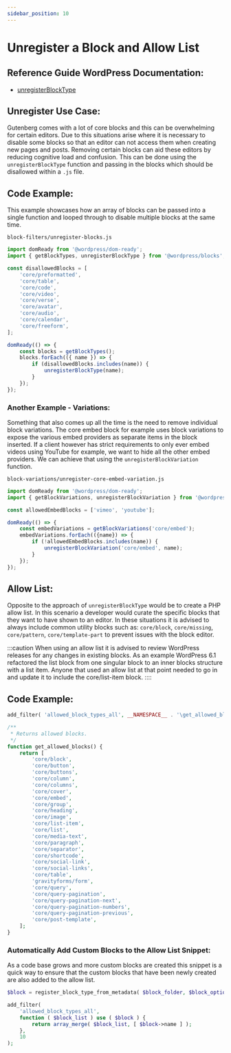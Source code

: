 ```yaml
---
sidebar_position: 10
---
```


# Unregister a Block and Allow List

## Reference Guide WordPress Documentation:
* [unregisterBlockType](https://developer.wordpress.org/block-editor/reference-guides/packages/packages-blocks/#unregisterblocktype)

## Unregister Use Case:
Gutenberg comes with a lot of core blocks and this can be overwhelming for certain editors. Due to this situations arise where it is necessary to disable some blocks so that an editor can not access them when creating new pages and posts. Removing certain blocks can aid these editors by reducing cognitive load and confusion. This can be done using the `unregisterBlockType` function and passing in the blocks which should be disallowed within a `.js` file.

## Code Example:
This example showcases how an array of blocks can be passed into a single function and looped through to disable multiple blocks at the same time.

`block-filters/unregister-blocks.js`
```js
import domReady from '@wordpress/dom-ready';
import { getBlockTypes, unregisterBlockType } from '@wordpress/blocks';

const disallowedBlocks = [
	'core/preformatted',
	'core/table',
	'core/code',
	'core/video',
	'core/verse',
	'core/avatar',
	'core/audio',
	'core/calendar',
	'core/freeform',
];

domReady(() => {
	const blocks = getBlockTypes();
	blocks.forEach(({ name }) => {
		if (disallowedBlocks.includes(name)) {
			unregisterBlockType(name);
		}
	});
});
```

### Another Example - Variations:
Something that also comes up all the time is the need to remove individual block variations. The core embed block for example uses block variations to expose the various embed providers as separate items in the block inserted. If a client however has strict requirements to only ever embed videos using YouTube for example, we want to hide all the other embed providers. We can achieve that using the `unregisterBlockVariation` function.

`block-variations/unregister-core-embed-variation.js`
```js
import domReady from '@wordpress/dom-ready';
import { getBlockVariations, unregisterBlockVariation } from '@wordpress/blocks';

const allowedEmbedBlocks = ['vimeo', 'youtube'];

domReady(() => {
	const embedVariations = getBlockVariations('core/embed');
	embedVariations.forEach(({name}) => {
		if (!allowedEmbedBlocks.includes(name)) {
			unregisterBlockVariation('core/embed', name);
		}
	});
});
```

## Allow List:
Opposite to the approach of `unregisterBlockType` would be to create a PHP allow list. In this scenario a developer would curate the specific blocks that they want to have shown to an editor. In these situations it is advised to always include common utility blocks such as: `core/block`, `core/missing`, `core/pattern`, `core/template-part` to prevent issues with the block editor.

:::caution
When using an allow list it is advised to review WordPress releases for any changes in existing blocks. As an example WordPress 6.1 refactored the list block from one singular block to an inner blocks structure with a list item. Anyone that used an allow list at that point needed to go in and update it to include the core/list-item block.
::::

## Code Example:
```php
add_filter( 'allowed_block_types_all', __NAMESPACE__ . '\get_allowed_blocks', 10 );

/**
 * Returns allowed blocks.
 */
function get_allowed_blocks() {
	return [
		'core/block',
		'core/button',
		'core/buttons',
		'core/column',
		'core/columns',
		'core/cover',
		'core/embed',
		'core/group',
		'core/heading',
		'core/image',
		'core/list-item',
		'core/list',
		'core/media-text',
		'core/paragraph',
		'core/separator',
		'core/shortcode',
		'core/social-link',
		'core/social-links',
		'core/table',
		'gravityforms/form',
		'core/query',
		'core/query-pagination',
		'core/query-pagination-next',
		'core/query-pagination-numbers',
		'core/query-pagination-previous',
		'core/post-template',
	];
}
```

### Automatically Add Custom Blocks to the Allow List Snippet:
As a code base grows and more custom blocks are created this snippet is a quick way to ensure that the custom blocks that have been newly created are also added to the allow list.

```php
$block = register_block_type_from_metadata( $block_folder, $block_options );

add_filter(
	'allowed_block_types_all',
	function ( $block_list ) use ( $block ) {
		return array_merge( $block_list, [ $block->name ] );
	},
	10
);
```
